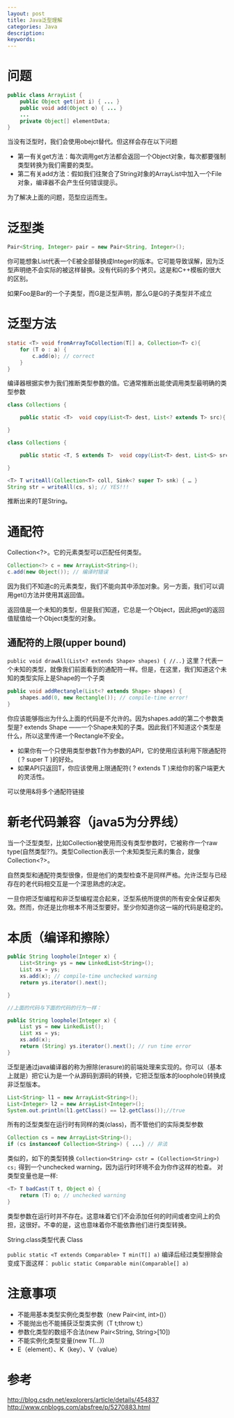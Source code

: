 ```yaml
---
layout: post
title: Java泛型理解
categories: Java
description: 
keywords: 
---
```



# 问题


```java
public class ArrayList {
    public Object get(int i) { ... }
    public void add(Object o) { ... }
    ...
    private Object[] elementData;
}
```

当没有泛型时，我们会使用obejct替代。但这样会存在以下问题
- 第一有关get方法：每次调用get方法都会返回一个Object对象，每次都要强制类型转换为我们需要的类型。
- 第二有关add方法：假如我们往聚合了String对象的ArrayList中加入一个File对象，编译器不会产生任何错误提示。

为了解决上面的问题，范型应运而生。


# 泛型类


```java
Pair<String, Integer> pair = new Pair<String, Integer>();
```

你可能想象List<Integer>代表一个E被全部替换成Integer的版本。它可能导致误解，因为泛型声明绝不会实际的被这样替换。没有代码的多个拷贝。这是和C++模板的很大的区别。

如果Foo是Bar的一个子类型，而G是泛型声明，那么G<Foo>是G<Bar>的子类型并不成立


# 泛型方法

```java
static <T> void fromArrayToCollection(T[] a, Collection<T> c){
    for (T o : a) {
        c.add(o); // correct
    }
}
```

编译器根据实参为我们推断类型参数的值。它通常推断出能使调用类型最明确的类型参数

```java
class Collections {

    public static <T>  void copy(List<T> dest, List<? extends T> src){...}

}

class Collections {

    public static <T, S extends T>  void copy(List<T> dest, List<S> src){...}

}
```

```java
<T> T writeAll(Collection<T> coll, Sink<? super T> snk) { … }
String str = writeAll(cs, s); // YES!!!
```
推断出来的T是String。


# 通配符


Collection<?>。它的元素类型可以匹配任何类型。

```java
Collection<?> c = new ArrayList<String>();
c.add(new Object()); // 编译时错误
```
因为我们不知道c的元素类型，我们不能向其中添加对象。另一方面，我们可以调用get()方法并使用其返回值。

返回值是一个未知的类型，但是我们知道，它总是一个Object，因此把get的返回值赋值给一个Object类型的对象。

## 通配符的上限(upper bound)


`public void drawAll(List<? extends Shape> shapes) { //..}`
这里？代表一个未知的类型，就像我们前面看到的通配符一样。但是，在这里，我们知道这个未知的类型实际上是Shape的一个子类

```java
public void addRectangle(List<? extends Shape> shapes) {
    shapes.add(0, new Rectangle()); // compile-time error!
}
```

你应该能够指出为什么上面的代码是不允许的。因为shapes.add的第二个参数类型是? extends Shape ——一个Shape未知的子类。因此我们不知道这个类型是什么，所以这里传递一个Rectangle不安全。

- 如果你有一个只使用类型参数T作为参数的API，它的使用应该利用下限通配符( ? super T )的好处。
- 如果API只返回T，你应该使用上限通配符( ? extends T )来给你的客户端更大的灵活性。

可以使用&将多个通配符链接



# 新老代码兼容（java5为分界线）


当一个泛型类型，比如Collection被使用而没有类型参数时，它被称作一个raw type(自然类型??)。类型Collection表示一个未知类型元素的集合，就像Collection<?>。

自然类型和通配符类型很像，但是他们的类型检查不是同样严格。允许泛型与已经存在的老代码相交互是一个深思熟虑的决定。

一旦你把泛型编程和非泛型编程混合起来，泛型系统所提供的所有安全保证都失效。然而，你还是比你根本不用泛型要好。至少你知道你这一端的代码是稳定的。


# 本质（编译和擦除）

```java
public String loophole(Integer x) {
    List<String> ys = new LinkedList<String>();
    List xs = ys;
    xs.add(x); // compile-time unchecked warning
    return ys.iterator().next();

}

//上面的代码与下面的代码的行为一样：

public String loophole(Integer x) {
    List ys = new LinkedList();
    List xs = ys;
    xs.add(x);
    return (String) ys.iterator().next(); // run time error
}
```

泛型是通过java编译器的称为擦除(erasure)的前端处理来实现的。你可以（基本上就是）把它认为是一个从源码到源码的转换，它把泛型版本的loophole()转换成非泛型版本。


```java
List<String> l1 = new ArrayList<String>();
List<Integer> l2 = new ArrayList<Integer>();
System.out.println(l1.getClass() == l2.getClass());//true
```
所有的泛型类型在运行时有同样的类(class)，而不管他们的实际类型参数


```java
Collection cs = new ArrayList<String>();
if (cs instanceof Collection<String>) { ...} // 非法
```
类似的，如下的类型转换
`Collection<String> cstr = (Collection<String>) cs;`
得到一个unchecked warning，因为运行时环境不会为你作这样的检查。
对类型变量也是一样:
```java
<T> T badCast(T t, Object o) {
    return (T) o; // unchecked warning
}
```

类型参数在运行时并不存在。这意味着它们不会添加任何的时间或者空间上的负担，这很好。不幸的是，这也意味着你不能依靠他们进行类型转换。


String.class类型代表 Class<String>

`public static <T extends Comparable> T min(T[] a)`
编译后经过类型擦除会变成下面这样：
`public static Comparable min(Comparable[] a)`


# 注意事项


- 不能用基本类型实例化类型参数（new Pair<int, int>()）
- 不能抛出也不能捕获泛型类实例（T t;throw t;）
- 参数化类型的数组不合法(new Pair<String, String>[10])
- 不能实例化类型变量(new T(...))
- E（element）、K（key）、V（value）



# 参考

<http://blog.csdn.net/explorers/article/details/454837>
<http://www.cnblogs.com/absfree/p/5270883.html>




